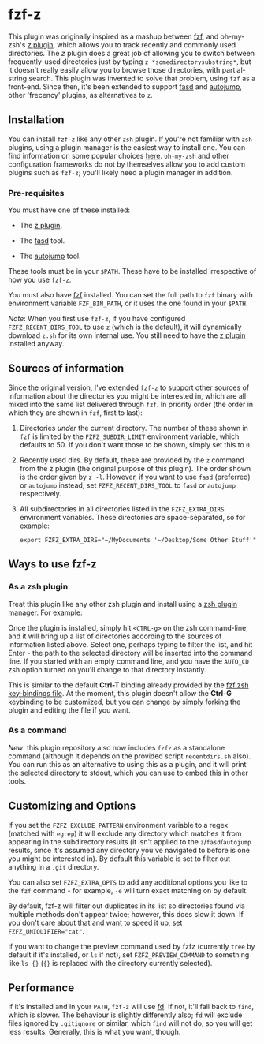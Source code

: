 # fzf-z

This plugin was originally inspired as a mashup between
[fzf](https://github.com/junegunn/fzf), and oh-my-zsh's [z
plugin](https://github.com/robbyrussell/oh-my-zsh/tree/master/plugins/z),
which allows you to track recently and commonly used directories. The *z*
plugin does a great job of allowing you to switch between frequently-used
directories just by typing `z *somedirectorysubstring*`, but it doesn't really
easily allow you to browse those directories, with partial-string search. This
plugin was invented to solve that problem, using `fzf` as a front-end. Since
then, it's been extended to support [fasd](https://github.com/clvv/fasd) and
[autojump](https://github.com/wting/autojump), other 'frecency' plugins, as
alternatives to `z`.

## Installation

You can install `fzf-z` like any other `zsh` plugin. If you're not familiar
with `zsh` plugins, using a plugin manager is the easiest way to install one.
You can find information on some popular choices
[here](https://wiki.archlinux.org/index.php/Zsh#Plugin_managers). `oh-my-zsh`
and other configuration frameworks do not by themselves allow you to add custom
plugins such as `fzf-z`; you'll likely need a plugin manager in addition.

### Pre-requisites

You must have one of these installed:

* The [z
plugin](https://github.com/robbyrussell/oh-my-zsh/tree/master/plugins/z).

* The [fasd](https://github.com/clvv/fasd) tool.

* The [autojump](https://github.com/wting/autojump) tool.

These tools must be in your `$PATH`. These have to be installed irrespective
of how you use `fzf-z`.

You must also have [fzf](https://github.com/junegunn/fzf) installed. You can
set the full path to `fzf` binary with environment variable `FZF_BIN_PATH`, or
it uses the one found in your `$PATH`.

*Note*: When you first use `fzf-z`, if you have configured
`FZFZ_RECENT_DIRS_TOOL` to use `z` (which is the default), it will dynamically
download `z.sh` for its own internal use. You still need to have the [z
plugin](https://github.com/robbyrussell/oh-my-zsh/tree/master/plugins/z)
installed anyway.

## Sources of information

Since the original version, I've extended `fzf-z` to support other sources of
information about the directories you might be interested in, which are all
mixed into the same list delivered through `fzf`. In priority order (the order
in which they are shown in `fzf`, first to last):

1. Directories *under* the current directory. The number of these shown in
   `fzf` is limited by the `FZFZ_SUBDIR_LIMIT` environment variable, which
   defaults to 50. If you don't want those to be shown, simply set this to
   `0`.

1. Recently used dirs. By default, these are provided by the `z` command from
   the z plugin (the original purpose of this plugin). The order shown is the
   order given by `z -l`. However, if you want to use `fasd` (preferred) or
   `autojump` instead, set `FZFZ_RECENT_DIRS_TOOL` to `fasd` or `autojump`
   respectively.

1. All subdirectories in all directories listed in the `FZFZ_EXTRA_DIRS`
   environment variables. These directories are space-separated, so for
   example:

   `export FZFZ_EXTRA_DIRS="~/MyDocuments '~/Desktop/Some Other Stuff'"`

## Ways to use fzf-z

### As a zsh plugin

Treat this plugin like any other zsh plugin and install using a [zsh plugin
manager](https://github.com/unixorn/awesome-zsh-plugins#frameworks). For
example:

Once the plugin is installed, simply hit `<CTRL-g>` on the zsh command-line,
and it will bring up a list of directories according to the sources of
information listed above. Select one, perhaps typing to filter the list, and
hit Enter - the path to the selected directory will be inserted into the
command line.  If you started with an empty command line, and you have the
`AUTO_CD` zsh option turned on you'll change to that directory instantly.

This is similar to the default **Ctrl-T** binding already provided by the
[fzf zsh key-bindings
file](https://github.com/junegunn/fzf/blob/master/shell/key-bindings.zsh). At
the moment, this plugin doesn't allow the **Ctrl-G** keybinding to be
customized, but you can change by simply forking the plugin and editing the
file if you want.

### As a command

*New*: this plugin repository also now includes `fzfz` as a standalone command
(although it depends on the provided script `recentdirs.sh` also). You can run this
as an alternative to using this as a plugin, and it will print the selected
directory to stdout, which you can use to embed this in other tools.

## Customizing and Options

If you set the `FZFZ_EXCLUDE_PATTERN` environment variable to a regex (matched
with `egrep`) it will exclude any directory which matches it from appearing in
the subdirectory results (it isn't applied to the `z`/`fasd`/`autojump`
results, since it's assumed any directory you've navigated to before is one
you might be interested in). By default this variable is set to filter out
anything in a `.git` directory.

You can also set `FZFZ_EXTRA_OPTS` to add any additional options you like to
the `fzf` command - for example, `-e` will turn exact matching on by default.

By default, fzf-z will filter out duplicates in its list so directories found
via multiple methods don't appear twice; however, this does slow it down. If
you don't care about that and want to speed it up, set
`FZFZ_UNIQUIFIER="cat"`.

If you want to change the preview command used by fzfz (currently `tree` by
default if it's installed, or `ls` if not), set `FZFZ_PREVIEW_COMMAND` to
something like `ls {}` (`{}` is replaced with the directory currently
selected).

## Performance

If it's installed and in your `PATH`, `fzf-z` will use
[fd](https://github.com/sharkdp/fd). If not, it'll fall back to `find`, which
is slower. The behaviour is slightly differently also; `fd` will exclude files
ignored by `.gitignore` or similar, which `find` will not do, so you will get
less results. Generally, this is what you want, though.
